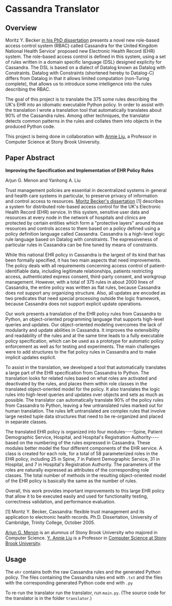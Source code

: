 Cassandra Translator
====================

Overview
--------
Moritz Y. Becker [in his PhD dissertation](http://www.cs.sunysb.edu/~stoller/cse592/becker05cassandra-thesis.pdf) presents a novel new role-based access control system (RBAC) called Cassandra for the United Kingdom National Health Service' proposed new Electronic Health Record (EHR) system. The role-based access control is defined in this system, using a set of rules written in a domain specific language (DSL) designed explicity for Cassandra. The DSL is based on a dialect of Datalog known as Datalog with Constraints. Datalog with Constraints (shortened hereby to Datalog-C) differs from Datalog in that it allows limited computation (non-Turing complete), that allows us to introduce some intelligence into the rules describing the RBAC.

The goal of this project is to translate the 375 some rules describing the UK's EHR into an idiomatic executable Python policy. In order to assist with the translation I wrote a translation tool that automatically translates about 90% of the Cassandra rules. Among other techniques, the translator detects common patterns in the rules and collates them into objects in the produced Python code.

This project is being done in collaboration with [Annie Liu](http://www.cs.sunysb.edu/~liu/), a Professor in Computer Science at Stony Brook University.

Paper Abstract
--------------
__Improving the Specification and Implementation of EHR Policy Rules__

Arjun G. Menon and Yanhong A. Liu

Trust management policies are essential in decentralized systems in general and health care systems in particular, to preserve privacy of information and control access to resources.  [Moritz Becker's dissertation](http://www.cs.sunysb.edu/~stoller/cse592/becker05cassandra-thesis.pdf) [1] describes a system for distributed role-based access control for the UK's Electronic Health Record (EHR) service. In this system, sensitive user data and resources at every node in the network of hospitals and clinics are protected by certain entities which form a "protective layers" around those resources and controls access to them based on a policy defined using a policy definition language called Cassandra. Cassandra is a high-level logic rule language based on Datalog with constraints. The expressiveness of particular rules in Cassandra can be fine tuned by means of constraints.

While this national EHR policy in Cassandra is the largest of its kind that has been formally specified, it has two main aspects that need improvements.  The policy deals with all requirements concerning access control of patient-identifiable data, including legitimate relationships, patients restricting access, authenticated express consent, third-party consent, and workgroup management.  However, with a total of 375 rules in about 2000 lines of Cassandra, the entire policy was written as flat rules, because Cassandra does not support any organizing structure.   Also, all updates are encoded as two predicates that need special processing outside the logic framework, because Cassandra does not support explicit update operations.

Our work presents a translation of the EHR policy rules from Cassandra to Python, an object-oriented programming language that supports high-level queries and updates.  Our object-oriented modeling overcomes the lack of modularity and update abilities in Cassandra.  It improves the extensibility and readability of the rules and at the same time leads to a fully executable policy specification, which can be used as a prototype for automatic policy enforcement as well as for testing and experiments.  The main challenges were to add structures to the flat policy rules in Cassandra and to make implicit updates explicit.

To assist in the translation, we developed a tool that automatically translates a large part of the EHR specification from Cassandra to Python.  The translation looks for related rules based on what roles are activated and deactivated by the rules,  and places them within role classes in the translated object-oriented model for the policy. It also translates the logic rules into high-level queries and updates over objects and sets as much as possible. The translator can automatically translate 90% of the policy rules from Cassandra to Python, leaving a few untranslated rules marked out for human translation. The rules left untranslated are complex rules that involve large nested tuple data structures that need to be re-organized and placed in separate classes.

The translated EHR policy is organized into four modules----Spine, Patient Demographic Service, Hospital, and Hospital's Registration Authority----based on the numbering of the rules expressed in Cassandra.  These modules better model the four different components of the EHR service.  A class is created for each role, for a total of 58 parameterized roles in the EHR policy, including 25 in Spine, 7 in Patient Demographic Service, 31 in Hospital, and 7 in Hospital's Registration Authority.  The parameters of the roles are naturally expressed as attributes of the corresponding role classes.  The total number of methods in the resulting object-oriented model of the EHR policy is basically  the same as the number of rules.

Overall, this work provides important improvements to this large EHR policy that allow it to be executed easily and used for functionality testing, correctness validation, and performance evaluation.

[1]  Moritz Y. Becker, Cassandra: flexible trust management and its application to electronic health records. Ph.D. Dissertation, University of Cambridge, Trinity College,
October 2005.

[Arjun G. Menon](http://arjungmenon.com/) is an alumnus of Stony Brook University who majored in Computer Science.
[Y. Annie Liu](http://www.cs.sunysb.edu/~liu/) is a Professor in [Computer Science at Stony Brook University](http://www.cs.sunysb.edu/).

Usage
-----
The `ehr` contains both the raw Cassandra rules and the generated Python policy. The files containing the Cassandra rules end with `.txt` and the files with the corresponding generated Python code end with `.py`

To re-run the translator run the translator, run `main.py`. (The source code for the translator is in the folder `translator`.)
